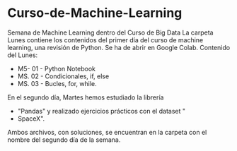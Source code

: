 # Curso-de-Machine-Learning
Semana de Machine Learning dentro del Curso de Big Data
La carpeta Lunes contiene los contenidos del primer día del curso de machine learning, una revisión de Python.
Se ha de abrir en Google Colab.
Contenido del Lunes:

- M5- 01 - Python Notebook
- MS. 02 - Condicionales, if, else
- MS. 03 - Bucles, for, while.
  
En el segundo día, Martes hemos estudiado la librería 

- "Pandas" y realizado ejercicios prácticos con el dataset "
- SpaceX".

Ambos archivos, con soluciones, se encuentran en la carpeta con el nombre del segundo día de la semana.
